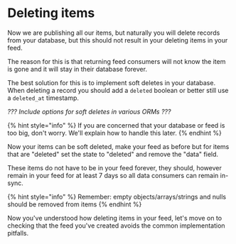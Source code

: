 # Deleting items

Now we are publishing all our items, but naturally you will delete records from your database, but this should not result in your deleting items in your feed.

The reason for this is that returning feed consumers will not know the item is gone and it will stay in their database forever.

The best solution for this is to implement soft deletes in your database. When deleting a record you should add a `deleted` boolean or better still use a `deleted_at` timestamp.&#x20;

_??? Include options for soft deletes in various ORMs ???_

{% hint style="info" %}
If you are concerned that your database or feed is too big, don't worry. We'll explain how to handle this later.
{% endhint %}

Now your items can be soft deleted, make your feed as before but for items that are "deleted" set the state to "deleted" and remove the "data" field.&#x20;

These items do not have to be in your feed forever, they should, however remain in your feed for at least 7 days so all data consumers can remain in-sync.

{% hint style="info" %}
Remember:  empty objects/arrays/strings and nulls should be removed from items
{% endhint %}

Now you've understood how deleting items in your feed, let's move on to checking that the feed you've created avoids the common implementation pitfalls.&#x20;

